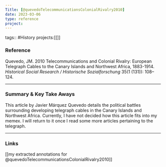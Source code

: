 ```yaml
---
Title: [@quevedoTelecommunicationsColonialRivalry2010]
date: 2023-03-06
type: reference
project:
---
```


tags:: #History 
projects:[[]]

### Reference 


Quevedo, JM. 2010 Telecommunications and Colonial Rivalry: European Telegraph Cables to the Canary Islands and Northwest Africa, 1883-1914. _Historical Social Research / Historische Sozialforschung_ 35(1 (131)): 108–124.


---

### Summary & Key Take Aways

This article by Javier Márquez Quevedo details the political battles surrounding developing telegraph cables in the Canary Islands and Northwest Africa. Currently, I have not decided how this article fits into my memex. I will return to it once I read some more articles pertaining to the telegraph.

--- 

### Links

[[my extracted annotations for @quevedoTelecommunicationsColonialRivalry2010]]

